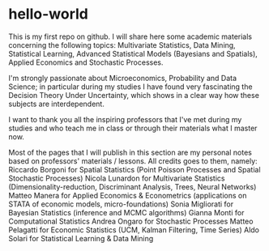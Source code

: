 # hello-world

This is my first repo on github. 
I will share here some academic materials concerning the following topics: Multivariate Statistics, Data Mining, Statistical Learning, Advanced Statistical Models (Bayesians and Spatials), Applied Economics and Stochastic Processes.

I'm strongly passionate about Microeconomics, Probability and Data Science; in particular during my studies I have found very fascinating the Decision Theory Under Uncertainty, which shows in a clear way how these subjects are interdependent. 

I want to thank you all the inspiring professors that I've met during my studies and who teach me in class or through their materials what I master now. 

Most of the pages that I will publish in this section are my personal notes based on professors' materials / lessons. All credits goes to them, namely: 
Riccardo Borgoni for Spatial Statistics (Point Poisson Processes and Spatial Stochastic Processes)
Nicola Lunardon for Multivariate Statistics (Dimensionality-reduction, Discriminant Analysis, Trees, Neural Networks)
Matteo Manera for Applied Economics & Econometrics (applications on STATA of economic models, micro-foundations)
Sonia Migliorati for Bayesian Statistics (inference and MCMC algorithms)
Gianna Monti for Computational Statistics 
Andrea Ongaro for Stochastic Processes 
Matteo Pelagatti for Economic Statistics (UCM, Kalman Filtering, Time Series)
Aldo Solari for Statistical Learning & Data Mining 






